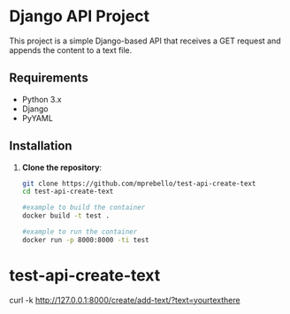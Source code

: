 
# Django API Project

This project is a simple Django-based API that receives a GET request and appends the content to a text file.

## Requirements

- Python 3.x
- Django
- PyYAML

## Installation

1. **Clone the repository**:
   ```bash
   git clone https://github.com/mprebello/test-api-create-text
   cd test-api-create-text
   
   #example to build the container
   docker build -t test .

   #example to run the container
   docker run -p 8000:8000 -ti test


# test-api-create-text
curl -k http://127.0.0.1:8000/create/add-text/?text=yourtexthere
